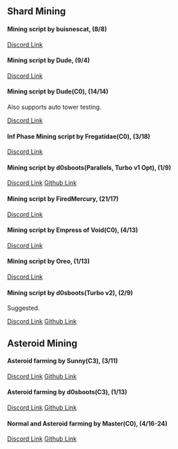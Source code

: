 ## Shard Mining
#### Mining script by buisnescat, (8/8)
[Discord Link](https://discord.com/channels/488444879836413975/850425171059933272/854441419451138048)

#### Mining script by Dude, (9/4)
[Discord Link](https://discord.com/channels/488444879836413975/850425171059933272/856638321085382737)

#### Mining script by Dude(C0), (14/14)
Also supports auto tower testing.

[Discord Link](https://discord.com/channels/488444879836413975/850425171059933272/859962760829337630)

#### Inf Phase Mining script by Fregatidae(C0), (3/18)
[Discord Link](https://discord.com/channels/488444879836413975/850425171059933272/860655510009020436)

#### Mining script by d0sboots(Parallels, Turbo v1 Opt), (1/9)
[Discord Link](https://discord.com/channels/488444879836413975/850425171059933272/860848257612775434)
[Github Link](https://github.com/d0sboots/PerfectTower/blob/main/README.md#auto-mining-script-v2)

#### Mining script by FiredMercury, (21/17)
[Discord Link](https://discord.com/channels/488444879836413975/850425171059933272/861515793925668894)

#### Mining script by Empress of Void(C0), (4/13)
[Discord Link](https://discord.com/channels/488444879836413975/850425171059933272/879196240477298728)

#### Mining script by Oreo, (1/13)
[Discord Link](https://discord.com/channels/488444879836413975/850425171059933272/883413756657430528)

#### Mining script by d0sboots(Turbo v2), (2/9)
Suggested.

[Discord Link](https://discord.com/channels/488444879836413975/850425171059933272/892037485834690580)
[Github Link](https://github.com/d0sboots/PerfectTower/blob/main/README.md#turbo-miner)

## Asteroid Mining
#### Asteroid farming by Sunny(C3), (3/11)
[Discord Link](https://discord.com/channels/488444879836413975/850425171059933272/887067222533603379)
[Github Link](https://github.com/SunEBaka/Sunny-s-Asteroid-Mining-Scripts)

#### Asteroid farming by d0sboots(C3), (1/13)
[Discord Link](https://discord.com/channels/488444879836413975/850425171059933272/887240823513694239)
[Github Link](https://github.com/d0sboots/PerfectTower/blob/main/README.md#asteroid-farming)

#### Normal and Asteroid farming by Master(C0), (4/16-24)
[Discord Link](https://discord.com/channels/488444879836413975/850425171059933272/889081159823294504)
[Github Link](https://github.com/master916/TPT2-Scripts/blob/main/README.md)
